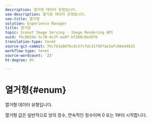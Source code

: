 ```yaml
---
description: 열거형 데이터 유형입니다.
seo-description: 열거형 데이터 유형입니다.
seo-title: 열거형
solution: Experience Manager
title: 열거형
topic: Scene7 Image Serving - Image Rendering API
uuid: f6c802de-3c78-4c3f-aa9f-bf268c8a3076
translation-type: tm+mt
source-git-commit: 7bc7b3a86fbcdc57cfdc31745fae3afc06e44b15
workflow-type: tm+mt
source-wordcount: '23'
ht-degree: 0%

---
```



# 열거형{#enum}

열거형 데이터 유형입니다.

열거형 값은 일반적으로 양의 정수, 연속적인 정수이며 0 또는 1부터 시작합니다.
